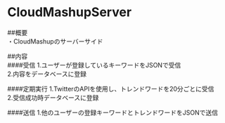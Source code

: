 # CloudMashupServer
##概要  
・CloudMashupのサーバーサイド 
  
##内容  
####受信
1.ユーザーが登録しているキーワードをJSONで受信  
2.内容をデータベースに登録  

####定期実行
1.TwitterのAPIを使用し、トレンドワードを20分ごとに受信  
2.受信成功時データベースに登録  

####送信
1.他のユーザーの登録キーワードとトレンドワードをJSONで送信  
